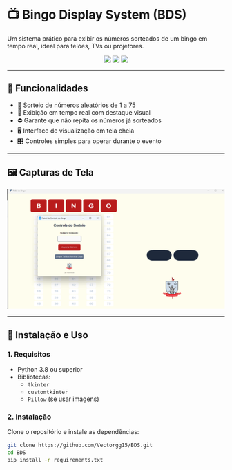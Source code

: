 # 📺 Bingo Display System (BDS)

Um sistema prático para exibir os números sorteados de um bingo em tempo real, ideal para telões, TVs ou projetores.

<p align="center">
  <img src="https://img.shields.io/github/license/Vectorgg15/BDS?style=flat-square" />
  <img src="https://img.shields.io/github/languages/top/Vectorgg15/BDS?style=flat-square" />
  <img src="https://img.shields.io/github/last-commit/Vectorgg15/BDS?style=flat-square" />
</p>

---

## 🧩 Funcionalidades

- 📢 Sorteio de números aleatórios de 1 a 75  
- 🎯 Exibição em tempo real com destaque visual  
- ⛔ Garante que não repita os números já sorteados  
- 🖥️ Interface de visualização em tela cheia  
- 🎛️ Controles simples para operar durante o evento  

---

## 🖼️ Capturas de Tela

<p align="center">
  <img src="assets/Screenshot_BDS.png" alt="Tela principal do sistema" width="700" />
</p>

---

## 🚀 Instalação e Uso

### 1. Requisitos

- Python 3.8 ou superior  
- Bibliotecas:  
  - `tkinter`  
  - `customtkinter`  
  - `Pillow` (se usar imagens)

### 2. Instalação

Clone o repositório e instale as dependências:

```bash
git clone https://github.com/Vectorgg15/BDS.git
cd BDS
pip install -r requirements.txt
